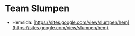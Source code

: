# Team Slumpen

 * Hemsida: [https://sites.google.com/view/slumpen/hem](https://sites.google.com/view/slumpen/hem)


